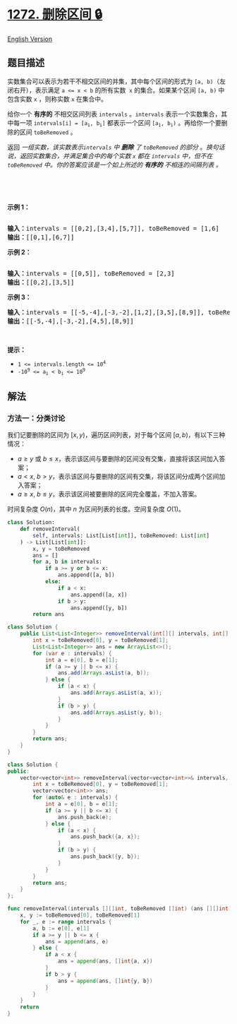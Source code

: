 # [1272. 删除区间 🔒](https://leetcode.cn/problems/remove-interval)

[English Version](/solution/1200-1299/1272.Remove%20Interval/README_EN.md)

<!-- tags:数组 -->

## 题目描述

<!-- 这里写题目描述 -->

<p>实数集合可以表示为若干不相交区间的并集，其中每个区间的形式为 <code>[a, b)</code>（左闭右开），表示满足&nbsp;<code>a &lt;= x &lt; b</code> 的所有实数&nbsp; <code>x</code>&nbsp;的集合。如果某个区间&nbsp;<code>[a, b)</code> 中包含实数 <code>x</code> ，则称实数 <code>x</code> 在集合中。</p>

<p>给你一个 <strong>有序的</strong> 不相交区间列表 <code>intervals</code>&nbsp;。<code>intervals</code> 表示一个实数集合，其中每一项 <code>intervals[i] = [a<sub>i</sub>, b<sub>i</sub>]</code> 都表示一个区间 <code>[a<sub>i</sub>, b<sub>i</sub>)</code> 。再给你一个要删除的区间 <code>toBeRemoved</code> 。</p>

<p>返回 <em>一组实数，该实数表示<code>intervals</code> 中&nbsp;<strong>删除</strong>&nbsp;了 <code>toBeRemoved</code> 的部分</em>&nbsp;。<em>换句话说，返回实数集合，并满足集合中的每个实数 <code>x</code> 都在&nbsp;<code>intervals</code> 中，但不在 <code>toBeRemoved</code> 中。你的答案应该是一个如上所述的 <strong>有序的</strong> 不相连的间隔列表&nbsp;。</em></p>

<p>&nbsp;</p>

<p>&nbsp;</p>

<p><strong>示例 1：</strong></p>
<img alt="" src="https://fastly.jsdelivr.net/gh/doocs/leetcode@main/solution/1200-1299/1272.Remove%20Interval/images/removeintervalex1.png" />
<pre>
<strong>输入：</strong>intervals = [[0,2],[3,4],[5,7]], toBeRemoved = [1,6]
<strong>输出：</strong>[[0,1],[6,7]]
</pre>

<p><strong>示例 2：</strong></p>
<img alt="" src="https://fastly.jsdelivr.net/gh/doocs/leetcode@main/solution/1200-1299/1272.Remove%20Interval/images/removeintervalex2.png" />
<pre>
<strong>输入：</strong>intervals = [[0,5]], toBeRemoved = [2,3]
<strong>输出：</strong>[[0,2],[3,5]]
</pre>

<p><strong>示例 3：</strong></p>

<pre>
<strong>输入：</strong>intervals = [[-5,-4],[-3,-2],[1,2],[3,5],[8,9]], toBeRemoved = [-1,4]
<strong>输出：</strong>[[-5,-4],[-3,-2],[4,5],[8,9]]
</pre>

<p>&nbsp;</p>

<p><strong>提示：</strong></p>

<ul>
	<li><code>1 &lt;= intervals.length &lt;= 10<sup>4</sup></code></li>
	<li><code>-10<sup>9</sup> &lt;= a<sub>i</sub> &lt; b<sub>i</sub> &lt;= 10<sup>9</sup></code></li>
</ul>

## 解法

### 方法一：分类讨论

我们记要删除的区间为 $[x, y)$，遍历区间列表，对于每个区间 $[a, b)$，有以下三种情况：

-   $a \geq y$ 或 $b \leq x$，表示该区间与要删除的区间没有交集，直接将该区间加入答案；
-   $a \lt x$, $b \gt y$，表示该区间与要删除的区间有交集，将该区间分成两个区间加入答案；
-   $a \geq x$, $b \leq y$，表示该区间被要删除的区间完全覆盖，不加入答案。

时间复杂度 $O(n)$，其中 $n$ 为区间列表的长度。空间复杂度 $O(1)$。

<!-- tabs:start -->

```python
class Solution:
    def removeInterval(
        self, intervals: List[List[int]], toBeRemoved: List[int]
    ) -> List[List[int]]:
        x, y = toBeRemoved
        ans = []
        for a, b in intervals:
            if a >= y or b <= x:
                ans.append([a, b])
            else:
                if a < x:
                    ans.append([a, x])
                if b > y:
                    ans.append([y, b])
        return ans
```

```java
class Solution {
    public List<List<Integer>> removeInterval(int[][] intervals, int[] toBeRemoved) {
        int x = toBeRemoved[0], y = toBeRemoved[1];
        List<List<Integer>> ans = new ArrayList<>();
        for (var e : intervals) {
            int a = e[0], b = e[1];
            if (a >= y || b <= x) {
                ans.add(Arrays.asList(a, b));
            } else {
                if (a < x) {
                    ans.add(Arrays.asList(a, x));
                }
                if (b > y) {
                    ans.add(Arrays.asList(y, b));
                }
            }
        }
        return ans;
    }
}
```

```cpp
class Solution {
public:
    vector<vector<int>> removeInterval(vector<vector<int>>& intervals, vector<int>& toBeRemoved) {
        int x = toBeRemoved[0], y = toBeRemoved[1];
        vector<vector<int>> ans;
        for (auto& e : intervals) {
            int a = e[0], b = e[1];
            if (a >= y || b <= x) {
                ans.push_back(e);
            } else {
                if (a < x) {
                    ans.push_back({a, x});
                }
                if (b > y) {
                    ans.push_back({y, b});
                }
            }
        }
        return ans;
    }
};
```

```go
func removeInterval(intervals [][]int, toBeRemoved []int) (ans [][]int) {
	x, y := toBeRemoved[0], toBeRemoved[1]
	for _, e := range intervals {
		a, b := e[0], e[1]
		if a >= y || b <= x {
			ans = append(ans, e)
		} else {
			if a < x {
				ans = append(ans, []int{a, x})
			}
			if b > y {
				ans = append(ans, []int{y, b})
			}
		}
	}
	return
}
```

<!-- tabs:end -->

<!-- end -->
